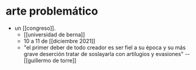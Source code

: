# arte problemático

- un [[congreso]].
  - [[universidad de berna]] 
  - 10 a 11 de [[diciembre 2021]]
  - "el primer deber de todo creador es ser fiel a su época y su más grave deserción tratar de soslayarla con artilugios y evasiones" -- [[guillermo de torre]]

